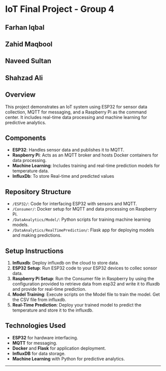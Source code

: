 
# IoT Final Project - Group 4
## Farhan Iqbal
## Zahid Maqbool
## Naveed Sultan
## Shahzad Ali

## Overview
This project demonstrates an IoT system using ESP32 for sensor data collection, MQTT for messaging, and a Raspberry Pi as the command center. It includes real-time data processing and machine learning for predictive analytics.

## Components
- **ESP32**: Handles sensor data and publishes it to MQTT.
- **Raspberry Pi**: Acts as an MQTT broker and hosts Docker containers for data processing.
- **Machine Learning**: Includes training and real-time prediction models for temperature data. 
- **InfluxDb**: To store Real-time and predicted values

## Repository Structure
- `/ESP32/`: Code for interfacing ESP32 with sensors and MQTT.
- `/Consumer/`: Docker setup for MQTT and data processing on Raspberry Pi.
- `/DataAnalytics/Model/`: Python scripts for training machine learning models.
- `/DataAnalytics/RealTimePrediction/`: Flask app for deploying models and making predictions.

## Setup Instructions
1. **Influxdb**: Deploy influxdb on the cloud to store data.
1. **ESP32 Setup**: Run ESP32 code to your ESP32 devices to collec sonsor data.
2. **Raspberry Pi Setup**: Run the Consumer file in Raspberry by using the configuration provided to retrieve data from esp32 and write it to ifluxdb and provide for real-time prediction.
3. **Model Training**: Execute scripts on the Model file to train the model. Get the CSV file from influxdb.
4. **Real-Time Prediction**: Deploy your trained model to predict the temperature and store it to the influxdb.


## Technologies Used
- **ESP32** for hardware interfacing.
- **MQTT** for messaging.
- **Docker** and **Flask** for application deployment.
- **InfluxDB** for data storage.
- **Machine Learning** with Python for predictive analytics.

---

